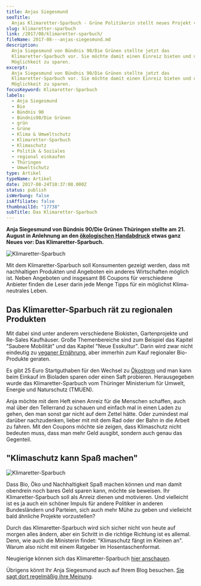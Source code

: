 ```yaml
---
title: Anjas Siegesmund
seoTitle:
  Anjas Klimaretter-Sparbuch - Grüne Politikerin stellt neues Projekt vor
slug: klimaretter-sparbuch
link: /2017/08/klimaretter-sparbuch/
fileName: 2017-08---anjas-siegesmund.md
description:
  Anja Siegesmund von Bündnis 90/Die Grünen stellte jetzt das
  Klimaretter-Sparbuch vor. Sie möchte damit einen Einreiz bieten und die
  Möglichkeit zu sparen.
excerpt:
  Anja Siegesmund von Bündnis 90/Die Grünen stellte jetzt das
  Klimaretter-Sparbuch vor. Sie möchte damit einen Einreiz bieten und die
  Möglichkeit zu sparen.
focusKeyword: Klimaretter-Sparbuch
labels:
  - Anja Siegesmund
  - Bio
  - Bündnis 90
  - Bündnis90/Die Grünen
  - grün
  - Grüne
  - Klima & Umweltschutz
  - Klimaretter-Sparbuch
  - Klimaschutz
  - Politik & Soziales
  - regional einkaufen
  - Thüringen
  - Umweltschutz
type: Artikel
typeName: Artikel
date: 2017-08-24T10:37:08.000Z
status: publish
isWerbung: false
isAffiliate: false
thumbnailId: "17738"
subTitle: Das Klimaretter-Sparbuch
---
```


<strong>Anja Siegesmund von Bündnis 90/Die Grünen Thüringen stellte am 21.
August in Anlehnung an den
[ökologischen Handabdruck](/2017/02/klimaschutz-und-vegane-ernaehrung/) etwas
ganz Neues vor: Das Klimaretter-Sparbuch.</strong>

![Klimaretter-Sparbuch](http://cardamonchai.com/wp-content/uploads/2017/08/Bildschirmfoto-2017-08-24-um-13.12.11-300x426.png)

Mit dem Klimaretter-Sparbuch soll Konsumenten gezeigt werden, dass mit
nachhaltigen Produkten und Angeboten ein anderes Wirtschaften möglich ist. Neben
Angeboten und insgesamt 86 Coupons für verschiedene Anbieter finden die Leser
darin jede Menge Tipps für ein möglichst Klima-neutrales Leben.

## Das Klimaretter-Sparbuch rät zu regionalen Produkten

Mit dabei sind unter anderem verschiedene Biokisten, Gartenprojekte und Re-Sales
Kaufhäuser. Große Themenbereiche sind zum Beispiel das Kapitel "Saubere
Mobilität" und das Kapitel "Neue Esskultur". Darin wird zwar nicht eindeutig zu
[veganer Ernährung](/2017/02/klimaschutz-und-vegane-ernaehrung/), aber immerhin
zum Kauf regionaler Bio-Produkte geraten.

Es gibt 25 Euro Startguthaben für den Wechsel zu
[Ökostrom](/2011/04/stromanbieter-wechseln/) und man kann beim Einkauf im
Bioladen sparen oder einen Saft probieren. Herausgegeben wurde das
Klimaretter-Sparbuch vom Thüringer Ministerium für Umwelt, Energie und
Naturschutz (TMUEN).

Anja möchte mit dem Heft einen Anreiz für die Menschen schaffen, auch mal über
den Tellerrand zu schauen und einfach mal in einen Laden zu gehen, den man sonst
gar nicht auf dem Zettel hätte. Oder zumindest mal darüber nachzudenken, lieber
mit mit dem Rad oder der Bahn in die Arbeit zu fahren. Mit den Coupons möchte
sie zeigen, dass Klimaschutz nicht bedeuten muss, dass man mehr Geld ausgibt,
sondern auch genau das Gegenteil.

## "Klimaschutz kann Spaß machen"

![Klimaretter-Sparbuch](http://cardamonchai.com/wp-content/uploads/2017/08/Bildschirmfoto-2017-08-24-um-13.12.38-300x426.png)

Dass Bio, Öko und Nachhaltigkeit Spaß machen können und man damit obendrein noch
bares Geld sparen kann, möchte sie beweisen. Ihr Klimaretter-Sparbuch soll als
Anreiz dienen und motivieren. Und vielleicht ist es ja auch ein schöner Impuls
für andere Politiker in anderen Bundesländern und Parteien, sich auch mehr Mühe
zu geben und vielleicht bald ähnliche Projekte vorzustellen?

Durch das Klimaretter-Sparbuch wird sich sicher nicht von heute auf morgen alles
ändern, aber ein Schritt in die richtige Richtung ist es allemal. Denn, wie auch
die Ministerin findet: "Klimaschutz fängt im Kleinen an". Warum also nicht mit
einem Ratgeber im Hosentaschenformat.

Neugierige können sich das Klimaretter-Sparbuch
[hier anschauen](http://apps.thueringen.de/de/publikationen/pic/pubdownload1726.pdf).

Übrigens könnt Ihr Anja Siegesmund auch auf Ihrem Blog besuchen.
[Sie sagt dort regelmäßig ihre Meinung](http://www.anja-siegesmund.de/).
